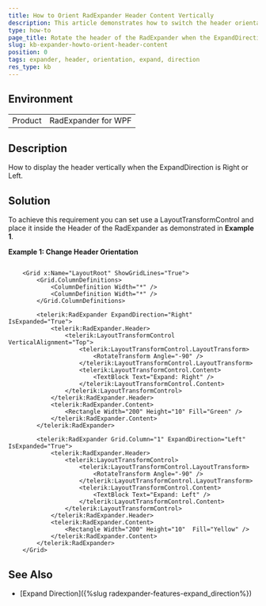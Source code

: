 ```yaml
---
title: How to Orient RadExpander Header Content Vertically
description: This article demonstrates how to switch the header orientation of RadExpander.
type: how-to
page_title: Rotate the header of the RadExpander when the ExpandDirection is Right or Left
slug: kb-expander-howto-orient-header-content
position: 0
tags: expander, header, orientation, expand, direction
res_type: kb
---
```


## Environment
<table>
	<tr>
		<td>Product</td>
		<td>RadExpander for WPF</td>
	</tr>
</table>

## Description

How to display the header vertically when the ExpandDirection is Right or Left.

## Solution

To achieve this requirement you can set use a LayoutTransformControl and place it inside the Header of the RadExpander as demonstrated in __Example 1__.

__Example 1: Change Header Orientation__
```XAML

    <Grid x:Name="LayoutRoot" ShowGridLines="True">
        <Grid.ColumnDefinitions>
            <ColumnDefinition Width="*" />
            <ColumnDefinition Width="*" />
        </Grid.ColumnDefinitions>

        <telerik:RadExpander ExpandDirection="Right" IsExpanded="True">
            <telerik:RadExpander.Header>
                <telerik:LayoutTransformControl VerticalAlignment="Top">
                    <telerik:LayoutTransformControl.LayoutTransform>
                        <RotateTransform Angle="-90" />
                    </telerik:LayoutTransformControl.LayoutTransform>
                    <telerik:LayoutTransformControl.Content>
                        <TextBlock Text="Expand: Right" />
                    </telerik:LayoutTransformControl.Content>
                </telerik:LayoutTransformControl>
            </telerik:RadExpander.Header>
            <telerik:RadExpander.Content>
                <Rectangle Width="200" Height="10" Fill="Green" />
            </telerik:RadExpander.Content>
        </telerik:RadExpander>

        <telerik:RadExpander Grid.Column="1" ExpandDirection="Left" IsExpanded="True">
            <telerik:RadExpander.Header>
                <telerik:LayoutTransformControl>
                    <telerik:LayoutTransformControl.LayoutTransform>
                        <RotateTransform Angle="-90" />
                    </telerik:LayoutTransformControl.LayoutTransform>
                    <telerik:LayoutTransformControl.Content>
                        <TextBlock Text="Expand: Left" />
                    </telerik:LayoutTransformControl.Content>
                </telerik:LayoutTransformControl>
            </telerik:RadExpander.Header>
            <telerik:RadExpander.Content>
                <Rectangle Width="200" Height="10"  Fill="Yellow" />
            </telerik:RadExpander.Content>
        </telerik:RadExpander>
    </Grid>
```

## See Also
* [Expand Direction]({%slug radexpander-features-expand_direction%})
